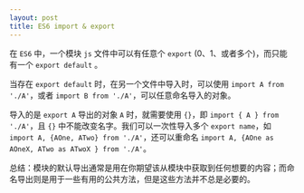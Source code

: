 ```yaml
---
layout: post
title: ES6 import & export
---
```


在 `ES6` 中，一个模块 `js` 文件中可以有任意个 `export` (0、1、或者多个)，而只能有一个 `export default` 。

当存在 `export default` 时，在另一个文件中导入时，可以使用 `import A from './A'`，或者 `import B from './A'`，可以任意命名导入的对象。

导入的是 `export A` 导出的对象 `A` 时，就需要使用 `{}`，即 `import { A } from './A'`，且 `{}` 中不能改变名字。我们可以一次性导入多个 `export name`，如 `import A, {AOne, ATwo} from './A'`，还可以重命名 `import A, {AOne as AOneX, ATwo as ATwoX } from './A'`。


总结：模块的默认导出通常是用在你期望该从模块中获取到任何想要的内容；而命名导出则是用于一些有用的公共方法，但是这些方法并不总是必要的。